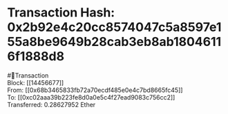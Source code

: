 
Transaction Hash: 0x2b92e4c20cc8574047c5a8597e155a8be9649b28cab3eb8ab18046116f1888d8
====================================================================================
  
#💸Transaction  
Block: [[14456677]]  
From: [[0x68b3465833fb72a70ecdf485e0e4c7bd8665fc45]]  
To: [[0xc02aaa39b223fe8d0a0e5c4f27ead9083c756cc2]]  
Transferred: 0.28627952 Ether